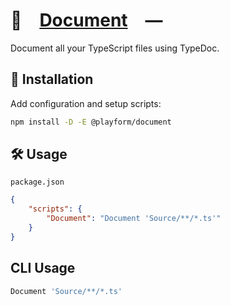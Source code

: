 # 📃 [Document] —

Document all your TypeScript files using TypeDoc.

## 🚀 Installation

Add configuration and setup scripts:

```sh
npm install -D -E @playform/document
```

## 🛠️ Usage

`package.json`

```json
{
	"scripts": {
		"Document": "Document 'Source/**/*.ts'"
	}
}
```

## CLI Usage

```sh
Document 'Source/**/*.ts'
```

[typedoc]: HTTPS://NPMJS.Org/typedoc
[Document]: HTTPS://NPMJS.Org/@playform/document
